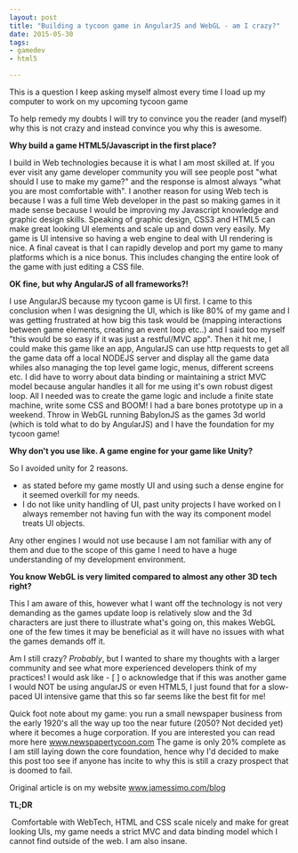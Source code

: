 ```yaml
---
layout: post
title: "Building a tycoon game in AngularJS and WebGL - am I crazy?"
date: 2015-05-30
tags:
- gamedev
- html5

---
```




This is a question I keep asking myself almost every time I load up my computer to work on my upcoming tycoon game

To help remedy my doubts I will try to convince you the reader (and myself) why this is not crazy and instead convince you why this is awesome.

**Why build a game HTML5/Javascript in the first place?**

I build in Web technologies because it is what I am most skilled at. If you ever visit any game developer community you will see people post "what should I use to make my game?" and the response is almost always "what you are most comfortable with". I another reason for using Web tech is because I was a full time Web developer in the past so making games in it made sense because I would be improving my Javascript knowledge and graphic design skills. Speaking of graphic design, CSS3 and HTML5 can make great looking UI elements and scale up and down very easily. My game is UI intensive so having a web engine to deal with UI rendering is nice. A final caveat is that I can rapidly develop and port my game to many platforms which is a nice bonus. This includes changing the entire look of the game with just editing a CSS file.

**OK fine, but why AngularJS of all frameworks?!**

I use AngularJS because my tycoon game is UI first. I came to this conclusion when I was designing the UI, which is like 80% of my game and I was getting frustrated at how big this task would be (mapping interactions between game elements, creating an event loop etc..) and I said too myself "this would be so easy if it was just a restful/MVC app". Then it hit me, I could make this game like an app, AngularJS can use http requests to get all the game data off a local NODEJS server and display all the game data whiles also managing the top level game logic, menus, different screens etc. I did have to worry about data binding or maintaining a strict MVC model because angular handles it all for me using it's own robust digest loop. All I needed was to create the game logic and include a finite state machine, write some CSS and BOOM! I had a bare bones prototype up in a weekend. Throw in WebGL running BabylonJS as the games 3d world (which is told what to do by AngularJS) and I have the foundation for my tycoon game!

**Why don't you use like. A game engine for your game like Unity?**

So I avoided unity for 2 reasons.

* as stated before my game mostly UI and using such a dense engine for it seemed overkill for my needs.
* I do not like unity handling of UI, past unity projects I have worked on I always remember not having fun with the way its component model treats UI objects.

Any other engines I would not use because I am not familiar with any of them and due to the scope of this game I need to have a huge understanding of my development environment.

**You know WebGL is very limited compared to almost any other 3D tech right?**

This I am aware of this, however what I want off the technology is not very demanding as the games update loop is relatively slow and the 3d characters are just there to illustrate what's going on, this makes WebGL one of the few times it may be beneficial as it will have no issues with what the games demands off it.

Am I still crazy? *Probably*, but I wanted to share my thoughts with a larger community and see what more experienced developers think of my practices! I would ask like - [ ] o acknowledge that if this was another game I would NOT be using angularJS or even HTML5, I just found that for a slow-paced UI intensive game that this so far seems like the best fit for me!

Quick foot note about my game: you run a small newspaper business from the early 1920's all the way up too the near future (2050? Not decided yet) where it becomes a huge corporation. If you are interested you can read more here www.newspapertycoon.com
The game is only 20% complete as I am still laying down the core foundation, hence why I'd decided to make this post too see if anyone has incite to why this is still a crazy prospect that is doomed to fail.

Original article is on my website www.jamessimo.com/blog

**TL;DR**

 Comfortable with WebTech, HTML and CSS scale nicely and make for great looking UIs, my game needs a strict MVC and data binding model which I cannot find outside of the web. I am also insane.
